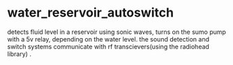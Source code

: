 # water_reservoir_autoswitch
detects fluid level in a reservoir using sonic waves, turns on the sumo pump with a 5v relay, depending on the water level.
the sound detection and switch systems communicate with rf transcievers(using the radiohead library) .

